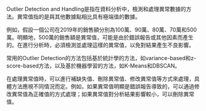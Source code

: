 Outlier Detection and Handling是指在資料分析中，檢測和處理異常數據的方法。異常值指的是與其他數據點相比具有極端值的數據。

例如，假設一個公司在2019年的銷售額分別為100萬、90萬、80萬、70萬和500萬。明顯地，500萬的銷售額是異常值，可能是由於錯誤報告或其他因素而產生的。在進行分析時，必須檢測並處理這樣的異常值，以免對結果產生不良影響。

常用的Outlier Detection的方法包括基於統計學的方法，如variance-based和z-score-based方法，以及基於機器學習的方法，如K-Means和DBSCAN。

在處理異常值時，可以進行補缺失值、刪除異常值、修改異常值等方式來處理，具體方法應視不同情況而定。例如，如果異常值明顯是錯誤報告導致的，可以通過修改異常值為正確值的方式處理；如果異常值對分析結果影響較小，可以刪除異常值。
